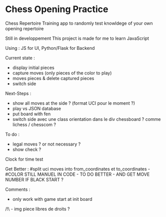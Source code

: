 # Chess Opening Practice

Chess Repertoire Training app to randomly test knowldege of your own opening repertoire

Still in developpement
This project is made for me to learn JavaScript


Using : JS for UI, Python/Flask for Backend

Current state :
- display initial pieces
- capture moves (only pieces of the color to play)
- moves pieces & delete captured pieces
- switch side

Next-Steps :
- show all moves at the side ? (format UCI pour le moment ?)
- play vs JSON database
- put board with fen
- switch side avec une class orientation dans le div chessboard ? comme lichess / chesscom ?



To do :
- legal moves ? or not necessary ?
- show check ?

Clock for time test

Get Better : 
#split uci moves into from_coordinates et to_coordinates - #COLOR STILL MANUEL IN CODE - TO DO BETTER - AND GET MOVE NUMBER IF BLACK START ?


Comments : 
- only work with game start at init board



/!\ - img piece libres de droits ?
